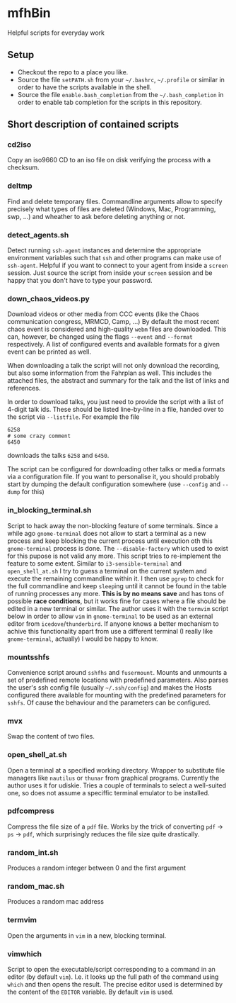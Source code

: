 # mfhBin
Helpful scripts for everyday work

## Setup
* Checkout the repo to a place you like.
* Source the file ``setPATH.sh`` from your ``~/.bashrc``, ``~/.profile`` or similar in order to have the scripts available in the shell.
* Source the file ``enable.bash_completion`` from the ``~/.bash_completion`` in order to enable tab completion for the scripts in this repository.

## Short description of contained scripts
### cd2iso
Copy an iso9660 CD to an iso file on disk verifying the process with a checksum.

### deltmp
Find and delete temporary files. Commandline arguments allow to specify precisely what types of files are deleted (Windows, Mac, Programming, swp, ...) and wheather to ask before deleting anything or not.

### detect_agents.sh
Detect running ``ssh-agent`` instances and determine the appropriate environment variables such that ``ssh`` and other programs can make use of ``ssh-agent``.
Helpful if you want to connect to your agent from inside a ``screen`` session.
Just source the script from inside your ``screen`` session and be happy that you don't have to type your password.

### down_chaos_videos.py
Download videos or other media from CCC events (like the Chaos communication congress, MRMCD, Camp, ...)
By default the most recent chaos event is considered and high-quality ``webm`` files are downloaded.
This can, however, be changed using the flags ``--event`` and ``--format`` respectively. 
A list of configured events and available formats for a given event can be printed as well.

When downloading a talk the script will not only download the recording, but also some information from the Fahrplan as well.
This includes the attached files, the abstract and summary for the talk and the list of links and references.

In order to download talks, you just need to provide the script with a list of 4-digit talk ids. 
These should be listed line-by-line in a file, handed over to the script via ``--listfile``.
For example the file 
```
6258
# some crazy comment
6450
```
downloads the talks ``6258`` and ``6450``. 

The script can be configured for downloading other talks or media formats via a configuration file. 
If you want to personalise it, you should probably start by dumping the default configuration somewhere (use ``--config`` and ``--dump`` for this)

### in_blocking_terminal.sh
Script to hack away the non-blocking feature of some terminals. 
Since a while ago ``gnome-terminal`` does not allow to start a terminal as a new process and keep blocking the current process until execution oth this ``gnome-terminal`` process is done.
The ``--disable-factory`` which used to exist for this pupose is not valid any more.
This script tries to re-implement the feature to some extent. 
Similar to ``i3-sensible-terminal`` and ``open_shell_at.sh`` I try to guess a terminal on the current system and execute the remaining commandline within it. I then use ``pgrep`` to check for the full commandline and keep ``sleep``ing until it cannot be found in the table of running processes any more.
**This is by no means save** and has tons of possible **race conditions**, but it works fine for cases where a file should be edited in a new terminal or similar. The author uses it with the ``termvim`` script below in order to allow ``vim`` in ``gnome-terminal`` to be used as an external editor from ``icedove``/``thunderbird``.
If anyone knows a better mechanism to achive this functionality apart from use a different terminal (I really like ``gnome-terminal``, actually) I would be happy to know.

### mountsshfs
Convenience script around ``sshfhs`` and ``fusermount``. Mounts and unmounts a set of predefined remote locations with predefined parameters.
Also parses the user's ssh config file (usually ``~/.ssh/config``) and makes the Hosts configured there available for mounting with the predefined
parameters for ``sshfs``. Of cause the behaviour and the parameters can be configured.

### mvx
Swap the content of two files. 

### open_shell_at.sh
Open a terminal at a specified working directory. 
Wrapper to substitute file managers like ``nautilus`` or ``thunar`` from graphical programs.
Currently the author uses it for udiskie.
Tries a couple of terminals to select a well-suited one, so does not assume a speciffic terminal emulator to be installed.

### pdfcompress
Compress the file size of a ``pdf`` file. Works by the trick of converting ``pdf`` -> ``ps`` -> ``pdf``, which surprisingly reduces the file size quite drastically.

### random_int.sh
Produces a random integer between 0 and the first argument

### random_mac.sh
Produces a random mac address

### termvim
Open the arguments in ``vim`` in a new, blocking terminal.

### vimwhich
Script to open the executable/script corresponding to a command in an editor (by default ``vim``). 
I.e. it looks up the full path of the command using ``which`` and then opens the result. 
The precise editor used is determined by the content of the ``EDITOR`` variable.
By default ``vim`` is used.

